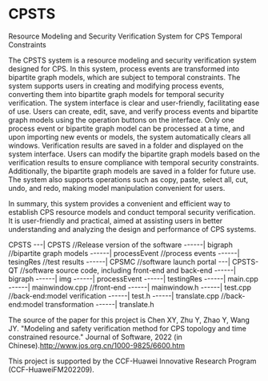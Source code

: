 # CPSTS
Resource Modeling and Security Verification System for CPS Temporal Constraints

The CPSTS system is a resource modeling and security verification system designed for CPS. In this system, process events are transformed into bipartite graph models, which are subject to temporal constraints. The system supports users in creating and modifying process events, converting them into bipartite graph models for temporal security verification. The system interface is clear and user-friendly, facilitating ease of use. Users can create, edit, save, and verify process events and bipartite graph models using the operation buttons on the interface. Only one process event or bipartite graph model can be processed at a time, and upon importing new events or models, the system automatically clears all windows. Verification results are saved in a folder and displayed on the system interface. Users can modify the bipartite graph models based on the verification results to ensure compliance with temporal security constraints. Additionally, the bipartite graph models are saved in a folder for future use. The system also supports operations such as copy, paste, select all, cut, undo, and redo, making model manipulation convenient for users.

In summary, this system provides a convenient and efficient way to establish CPS resource models and conduct temporal security verification. It is user-friendly and practical, aimed at assisting users in better understanding and analyzing the design and performance of CPS systems. 

CPSTS
---| CPSTS  //Release version of the software
------| bigraph //bipartite graph models
------| processEvent  //process events
------| tesingRes  //test results
------| CPSMC  //software launch portal
---| CPSTS-QT  //software source code, including front-end and back-end
------| bigraph
------| img
------| processEvent
------| testingRes
------| main.cpp
------| mainwindow.cpp //front-end
------| mainwindow.h
------| test.cpp  //back-end:model verification
------| test.h
------| translate.cpp  //back-end:model transformation
------| translate.h

The source of the paper for this project is Chen XY, Zhu Y, Zhao Y, Wang JY. "Modeling and safety verification method for CPS topology and time constrained resource." Journal of Software, 2022 (in Chinese).http://www.jos.org.cn/1000-9825/6600.htm

This project is supported by the CCF-Huawei Innovative Research Program (CCF-HuaweiFM202209).
